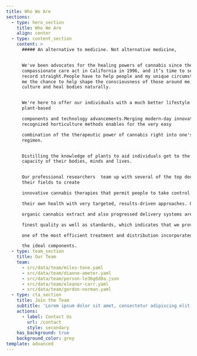 ```yaml
---
title: Who We Are
sections:
  - type: hero_section
    title: Who We Are
    align: center
  - type: content_section
    content: >
      ##### An alternative to medicine. Not alternative medicine,


      We've been advocates for the healing powers of cannabis since the
      compassionate care act in California in 1996, and it’s time to set the
      record straight.People have to help people and my unique circumstance gave
      me the chance to help shape the consciousness of those around me, develop
      culture and heal bodies naturally.


      We're here to offer our individuals with a much better lifestyle via
      plant-based 

      components and technology advancements.Merging modern-day innovation  with
      recognized horticulture methods enables for the very easy

      combination of the therapeutic power of cannabis right into one's daily
      regimen.


      Distilling the knowledge of plants to aid individuals get to the full
      capacity of their bodies, minds and lives.


      Our professional researchers  team up with several of the top doctors in
      their fields to create

      innovative cannabis therapies that permit people to take control of

      their own health with very targeted, results-driven approaches. Our

      organic cannabis extract and also progressed delivery systems are of the

      finest quality as well as standards, which indicates that we provide

      one of the most efficient treatment and distribution incorporated with

      the ideal components.
  - type: team_section
    title: Our Team
    team:
      - src/data/team/miles-tone.yaml
      - src/data/team/dianne-ameter.yaml
      - src/data/team/person-le36g6d0a.json
      - src/data/team/eleanor-carr.yaml
      - src/data/team/gordon-norman.yaml
  - type: cta_section
    title: Join the Team
    subtitle: 'Lorem ipsum dolor sit amet, consectetur adipiscing elit.'
    actions:
      - label: Contact Us
        url: /contact
        style: secondary
    has_background: true
    background_color: grey
template: advanced
---
```

